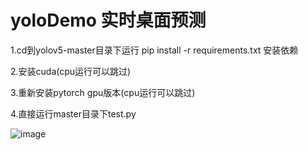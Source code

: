# yoloDemo 实时桌面预测
1.cd到yolov5-master目录下运行 pip install -r requirements.txt 安装依赖

2.安装cuda(cpu运行可以跳过)

3.重新安装pytorch gpu版本(cpu运行可以跳过)

4.直接运行master目录下test.py

![image](https://user-images.githubusercontent.com/45934872/182556080-52a79789-a5e2-4da0-bf7d-b032ad808a1e.png)
